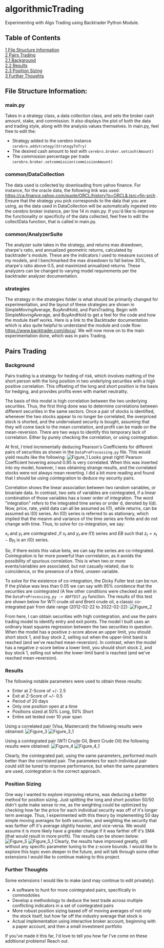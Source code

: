 # algorithmicTrading
Experimenting with Algo Trading using Backtrader Python Module.

## Table of Contents
[1 File Structure Information](#File-Structure-Information)  
[2 Pairs Trading](#Pairs-Trading)  
[2.1 Background](#Background)  
[2.2 Results](#Results)   
[2.3 Position Sizing](#Position-Sizing)  
[3 Further Thoughts](#Further-Thoughts)  

## File Structure Information:
### main.py 
Takes in a strategy class, a data collection class, and sets the broker cash amount, stake, and commission. It also displays the plot of both the data and trading style, along with the analysis values themselves. In main.py, feel free to edit the:
* Strategy added to the cerebro instance ```cerebro.addstrategy(StrategyToTry)```
* The desired cash amount to test with  ``` cerebro.broker.setcash(Amount) ```
* The commission percentage per trade ``` cerebro.broker.setcommission(commissionAmount) ```

### common/DataCollection
The data used is collected by downloading from yahoo finance. For instance, for the oracle data, the following link was used: https://ca.finance.yahoo.com/quote/ORCL/history?p=ORCL&.tsrc=fin-srch . Ensure that the strategy you pick corresponds to the data that you are using, as the data used in DataCollection will be automatically ingested into the cerebro broker instance, per line 14 in main.py. If you'd like to improve the functionality or specificity of the data collected, feel free to edit the collectData function, that is called in main.py.

### common/AnalyzerSuite
The analyzer suite takes in the strategy, and returns max drawdown, sharpe's ratio, and annualized geometric returns, calculated by backtrader's module. These are the indicators I used to measure success of my models, and I benchmarked the max drawdown to fall below 30%, sharpe's ratio above 0.5, and maximized annualized returns. These analyzers can be changed to varying model requirements per the backtrader analyzer documentation.

### strategies
The strategy in the strategies folder is what should be primarily changed for experimentation, and the layout of these strategies are shown in SimpleMovingAverage, BuyAndHold, and PairsTrading. Begin with SimpleMovingAverage, and BuyAndHold to get a feel for the code and how the module itself works. Here is a link to the Backtrader documentation which is also quite helpful to understand the module and code flow: https://www.backtrader.com/docu/.
We will now move on to the main experimentation done, which was in pairs Trading.

## Pairs Trading
### Background
Pairs trading is a strategy for heding of risk, which involves mathing of the short person with the long position in two underlying securities with a high positive correlation. This offseting of the long and short position is the basis for hedging, and provides profits even with market neutrality. 

The basis of this model is high correlation between the two underlying securities. Thus, the first thing done was to determine correlations between different securities in the same sectors. Once a pair of stocks is identified, whenever the two stocks appear to no longer be correlated, the overpriced stock is shorted, and the undervalued security is bought, assuming that they will come back to the mean correlation, and profit can be made on the mean-reversion. There are two ways to identify this temporary lack of correlation. Either by purely checking the correlation, or using cointegration.

At first, I tried incrementally deducing Pearson's Coefficients for different pairs of securities as shown in the ```DataPreProcessing.py``` file. This would yield results like the following: 
![Figure_1](assets/Figure_1.png)
Looks great right! Pearson Coefficient hovering around 0.95 is very correlated. When this was inserted into my model, however, I was obtaining strange results, and the correlated stocks were not always mean reverting. I did a bit more reading and found that I should be using cointegration to deduce my security pairs.

Correlation shows the linear association between two random variables, or bivariate data. In contrast, two sets of variables are cointegrated, if a linear combination of those variables has a lower order of integration. The word "integration" refers to the integrated time series or order d, denoted by I(d). Now, price, rate, yield data can all be assumed as I(1), while returns, can be assumed as I(0) series. An I(0) series is referred to as stationary, which implied that the meanm and variance of the time series are finite and do not change with time. Thus, to solve for co-integration, we say:

$x_t$ and $y_t$ are cointegrated ,if $x_t$ and $y_t$ are $I(1)$ series and $EB$ such that $z_t = x_t - By_t$ is an $I(0)$ series.

So, if there exists this value beta, we can say the series are co-integrated. Cointegration is far more powerful than corrrelation, as it avoids the possibility of spurious correlation. This is when two or more events/variables are associated, but not casually related, due to coincidence, or the presence of a third, unseen variable.

To solve for the existence of co-integration, the Dicky Fuller test can be run. If the pValue was less than 0.05 we can say with 95% conidence that the securities are cointegrated (A few other conditions were checked as well in the ```DataPreProcessing.py -> ADFTEST.py``` function. The results of this test are shown below for WTI crude oil and Brent crude oil, a classic co-integrated pair from date range (2012-02-22 to 2022-02-22):
![Figure_2](assets/Figure_2.png)

From here, I can obtain securities with high cointegration, and use the pairs trading model to identify entry and exit points. The model I built uses an ordinary least squares regression between the two securities in question. When the model has a positive z-score above an upper limit, you should short stock 1, and buy stock 2, selling out when the upper-limit band is reached (and we've reached mean-reversion). In contrast, when the model has a negative z-score below a lower limit, you should short stock 2, and buy stock 1, selling out when the lower-limit band is reached (and we've reached mean-reversion).

### Results
The following notable parameters were used to obtain these results:
* Enter at Z-Score of +/- 2.5
* Exit at Z-Score of +/- 0.5
* Period of 20 days
* Only one position open at a time
* Positions sized at 50% Long, 50% Short
* Entire set tested over 10 year span

Using a correlated pair (Visa, Mastercard) the following results were obtained:
![Figure_3](assets/Figure_3.png)
![Figure_3_1](assets/Figure_3.1.png)

Using a cointegrated pair (WTI Crude Oil, Brent Crude Oil) the following results were obtained:
![Figure_4](assets/Figure_4.png)
![Figure_4_1](assets/Figure_4.1.png)

Clearly, the cointegrated pair, using the same parameters, performed much better than the correlated pair. The parameters for each individual pair could still be tuned to improve performance, but when the same parameters are used, cointegration is the correct approach.

### Position Sizing
One way I wanted to explore improving returns, was deducing a better method for position sizing. Just splitting the long and short position 50/50 didn't quite make sense to me, as the weighting could be optimized by checking how far the price for each individual security was off of it's longer term average. Thus, I experimented with this theory by implementing 50 day simple moving averages for both securities, and weighting the security that was farther off it's average slightly heavier, and vice-versa. We would assume it is more likely have a greater change if it was farther off it's SMA (that would result in more profit). The results can be shown below:
![Figure_5](assets/Figure_5.png)
![Figure_5_1](assets/Figure_5.1.png)
Clearly, the results have improved greatly, still without any specific parameter tuning to the z-score bounds. I would like to explore this topic even deeper in the future, and will talk through some other extensions I would like to continue making to this project.

### Further Thoughts
Some extensions I would like to make (and may continue to edit privately):
* A software to hunt for more cointegrated pairs, specifically in commodoties
* Develop a methodology to deduce the best trade across multiple conflicting indicators in a set of cointegrated pairs
* More robust position sizing based off of moving averages of not only the stock itself, but how far off the industry average that stock is
* Actual implementation using interactive broker account, beginning with a paper account, and then a small investment portfolio

If you've made it this far, I'd love to tell you how far I've come on these additional problems! Reach out.

